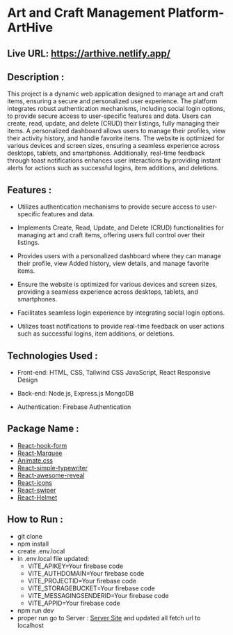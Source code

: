 # Art and Craft Management Platform-ArtHive

## Live URL: https://arthive.netlify.app/

## Description :

This project is a dynamic web application designed to manage art and craft items, ensuring a secure and personalized user experience. The platform integrates robust authentication mechanisms, including social login options, to provide secure access to user-specific features and data. Users can create, read, update, and delete (CRUD) their listings, fully managing their items. A personalized dashboard allows users to manage their profiles, view their activity history, and handle favorite items. The website is optimized for various devices and screen sizes, ensuring a seamless experience across desktops, tablets, and smartphones. Additionally, real-time feedback through toast notifications enhances user interactions by providing instant alerts for actions such as successful logins, item additions, and deletions.

## Features : 

- Utilizes authentication mechanisms to provide secure access to user-specific features and data.

- Implements Create, Read, Update, and Delete (CRUD) functionalities for managing art and craft items, offering users full control over their listings.

-  Provides users with a personalized dashboard where they can manage their profile, view Added history, view details, and manage favorite items.

- Ensure the website is optimized for various devices and screen sizes, providing a seamless experience across desktops, tablets, and smartphones.

-  Facilitates seamless login experience by integrating social login options.

- Utilizes toast notifications to provide real-time feedback on user actions such as successful logins, item additions, or deletions.


## Technologies Used :

- Front-end:
HTML, CSS, Tailwind CSS
JavaScript, React
Responsive Design

- Back-end:
Node.js, Express.js
MongoDB

- Authentication:
Firebase Authentication

## Package Name : 

- [React-hook-form](https://react-hook-form.com/)
- [React-Marquee](https://www.react-fast-marquee.com/)
- [Animate.css](https://animate.style/)
- [React-simple-typewriter](https://www.npmjs.com/package/react-simple-typewriter)
- [React-awesome-reveal](https://www.npmjs.com/package/react-awesome-reveal)
- [React-icons](https://www.npmjs.com/package/react-icons)
- [React-swiper](https://swiperjs.com/react)
- [React-Helmet](https://www.npmjs.com/package/react-helmet)

## How to Run  :
- git clone
- npm install
- create .env.local
- in .env.local file updated:
  - VITE_APIKEY=Your firebase code
  - VITE_AUTHDOMAIN=Your firebase code
  - VITE_PROJECTID=Your firebase code
  - VITE_STORAGEBUCKET=Your firebase code
  - VITE_MESSAGINGSENDERID=Your firebase code
  - VITE_APPID=Your firebase code
- npm run dev
- proper run go to Server : [Server Site](https://github.com/Monwar23/project-10-server) and updated all fetch url to localhost
